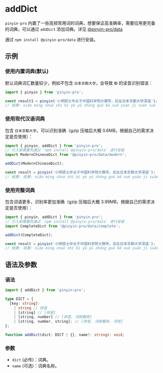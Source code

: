 # addDict <Badge type="tip" text="v3.20.0+" vertical="middle" />

`pinyin-pro` 内置了一些高频常用词的词典，想要保证高准确率，需要应用更完备的词典，可以通过 `addDict` 添加词典。详见 [@pinyin-pro/data](https://github.com/chinese-data/pinyin-pro-data)

通过 `npm install @pinyin-pro/data` 进行安装。

## 示例

### 使用内置词典(默认)

默认词典词汇数量较少，例如不包含 `日本京都大学`，会导致 `都` 的读音识别错误：

```js
import { pinyin } from 'pinyin-pro';

const result1 = pinyin('小明硕士毕业于中国科学院计算所，后在日本京都大学深造');
// 结果: xiǎo míng shuò shì bì yè yú zhōng guó kē xué yuàn jì suàn suǒ ， hòu zài rì běn jīng dōu dà xué shēn zào
```

### 使用现代汉语词典

包含 `日本京都大学`，可以识别准确（gzip 压缩后大概 0.6MB，根据自己的需求决定是否使用）：

```js
import { pinyin, addDict } from 'pinyin-pro';
// 引入前需要先通过 `npm install @pinyin-pro/data` 进行安装
import ModernChineseDict from '@pinyin-pro/data/modern';

addDict(ModernChineseDict);

const result = pinyin('小明硕士毕业于中国科学院计算所，后在日本京都大学深造');
// 结果: 结果: xiǎo míng shuò shì bì yè yú zhōng guó kē xué yuàn jì suàn suǒ ， hòu zài rì běn jīng dū dà xué shēn zào
```

### 使用完整词典

包含词语更多，识别率更加准确（gzip 压缩后大概 3.99MB，根据自己的需求决定是否使用）：

```js
import { pinyin, addDict } from 'pinyin-pro';
// 引入前需要先通过 `npm install @pinyin-pro/data` 进行安装
import CompleteDict from '@pinyin-pro/data/complete';

addDict(CompleteDict);

const result = pinyin('小明硕士毕业于中国科学院计算所，后在日本京都大学深造');
// 结果: 结果: xiǎo míng shuò shì bì yè yú zhōng guó kē xué yuàn jì suàn suǒ ， hòu zài rì běn jīng dū dà xué shēn zào
```

## 语法及参数

### 语法

```ts
import { addDict } from 'pinyin-pro';

type DICT = {
  [key: string]:
    | string // 拼音
    | [string] // [拼音]
    | [string, number] // [拼音, 词频概率]
    | [string, number, string]; // [拼音, 词频概率, 词性]
};

function addDict(dict: DICT | {}, name?: string): void;
```

### 参数

- `dict` (必传)：词典。
- `name` (可选)：词典名称。
